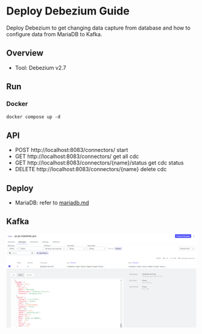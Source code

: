 # Deploy Debezium Guide
Deploy Debezium to get changing data capture from database and how to configure data from MariaDB to Kafka.   


## Overview

- Tool: Debezium v2.7


## Run

### Docker
```
docker compose up -d
```


## API

- POST http://localhost:8083/connectors/ start
- GET http://localhost:8083/connectors/ get all cdc
- GET http://localhost:8083/connectors/{name}/status get cdc status
- DELETE http://localhost:8083/connectors/{name} delete cdc

## Deploy

- MariaDB: refer to [mariadb.md](./mariadb/mariadb.md)


## Kafka
![image](./kafka.png)